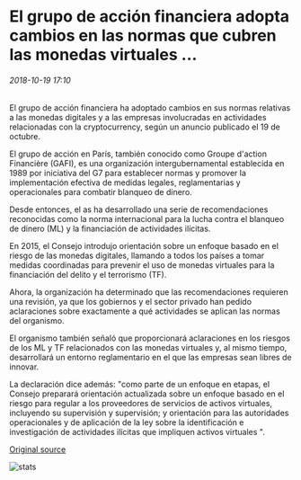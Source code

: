 # El grupo de acción financiera adopta cambios en las normas que cubren las monedas virtuales ...

###### 2018-10-19 17:10

El grupo de acción financiera ha adoptado cambios en sus normas relativas a las monedas digitales y a las empresas involucradas en actividades relacionadas con la cryptocurrency, según un anuncio publicado el 19 de octubre.

El grupo de acción en París, también conocido como Groupe d'action Financière (GAFI), es una organización intergubernamental establecida en 1989 por iniciativa del G7 para establecer normas y promover la implementación efectiva de medidas legales, reglamentarias y operacionales para combatir blanqueo de dinero.

Desde entonces, el as ha desarrollado una serie de recomendaciones reconocidas como la norma internacional para la lucha contra el blanqueo de dinero (ML) y la financiación de actividades ilícitas.

En 2015, el Consejo introdujo orientación sobre un enfoque basado en el riesgo de las monedas digitales, llamando a todos los países a tomar medidas coordinadas para prevenir el uso de monedas virtuales para la financiación del delito y el terrorismo (TF).

Ahora, la organización ha determinado que las recomendaciones requieren una revisión, ya que los gobiernos y el sector privado han pedido aclaraciones sobre exactamente a qué actividades se aplican las normas del organismo.

El organismo también señaló que proporcionará aclaraciones en los riesgos de los ML y TF relacionados con las monedas virtuales y, al mismo tiempo, desarrollará un entorno reglamentario en el que las empresas sean libres de innovar.

La declaración dice además: "como parte de un enfoque en etapas, el Consejo preparará orientación actualizada sobre un enfoque basado en el riesgo para regular a los proveedores de servicios de activos virtuales, incluyendo su supervisión y supervisión; y orientación para las autoridades operacionales y de aplicación de la ley sobre la identificación e investigación de actividades ilícitas que impliquen activos virtuales ".

[Original source](https://cointelegraph.com/news/financial-action-task-force-adopts-changes-to-standards-covering-virtual-currencies)

![stats](https://c.statcounter.com/11760860/0/a89fa40b/1/ "stats")